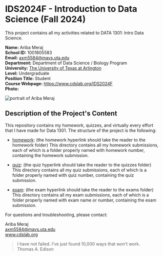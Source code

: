 # IDS2024F - Introduction to Data Science (Fall 2024)
This project contains all my activities related to DATA 1301: Intro Data Science.

**Name:** Ariba Meraj  
**School ID:** 1001805583  
**Email:** axm5584@mavs.uta.edu  
**Department:** Department of Data Science / Biology Program  
**University:** [The University of Texas at Arlington](https://www.uta.edu)  
**Level:** Undergraduate  
**Position Title:** Student  
**Course Webpage:** https://www.cdslab.org/IDS2024F  
**Photo:** 

![portrait of Ariba Meraj](https://media.licdn.com/dms/image/D5603AQHFcFPqh5HMoA/profile-displayphoto-shrink_400_400/0/1675131590133?e=2147483647&v=beta&t=_CIRN0zYtW0kkJAsz58p-uQ4evwB0Q1qrN1LZuaQ5qs)

## Description of the Project's Content

This repository contains my homework, quizzes, and virtually every effort that I have made for Data 1301. The structure of the project is the following:

+   [homework](./homework): (the homework hyperlink should take the reader to the homework folder)
    This directory contains all my homework submissions, each of which is a folder properly named with homework number, containing the homework submission.

+   [quiz](./quiz): (the quiz hyperlink should take the reader to the quizzes folder)
    This directory contains all my quiz submissions, each of which is a folder properly named with quiz number, containing the quiz submission.

+   [exam](./exam): (the exam hyperlink should take the reader to the exams folder)
    This directory contains all my exam submissions, each of which is a folder properly named with exam name or number, containing the exam submission.

For questions and troubleshooting, please contact:

Ariba Meraj  
axm5584@mavs.uta.edu  
www.cdslab.org

  >  I have not failed. I’ve just found 10,000 ways that won’t work.  
  >  Thomas A. Edison
